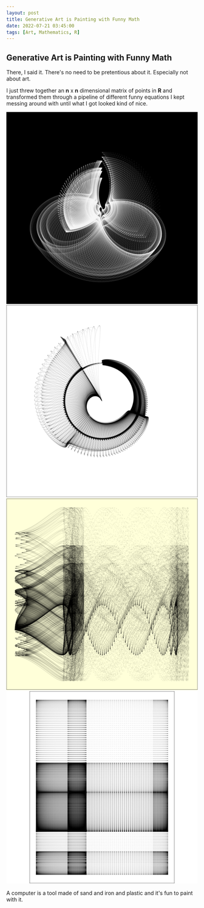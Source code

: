 ```yaml
---
layout: post
title: Generative Art is Painting with Funny Math
date: 2022-07-21 03:45:00
tags: [Art, Mathematics, R]
---
```

## Generative Art is Painting with Funny Math
There, I said it. There's no need to be pretentious about it. Especially not about art.

I just threw together an **n** x **n** dimensional matrix of points in **R** and transformed them through a pipeline of different funny equations I kept messing around with until what I got looked kind of nice.

![Generative Art 1](/docs/assets/images/ga-1.PNG)
![Generative Art 2](/docs/assets/images/ga-2.PNG)
![Generative Art 3](/docs/assets/images/ga-3.PNG)
![Generative Art 4](/docs/assets/images/ga-4.PNG)

A computer is a tool made of sand and iron and plastic and it's fun to paint with it.
